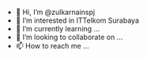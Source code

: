 - 👋 Hi, I’m @zulkarnainspj
- 👀 I’m interested in ITTelkom Surabaya
- 🌱 I’m currently learning ...
- 💞️ I’m looking to collaborate on ...
- 📫 How to reach me ...

<!---
zulkarnainspj/zulkarnainspj is a ✨ special ✨ repository because its `README.md` (this file) appears on your GitHub profile.
You can click the Preview link to take a look at your changes.
--->
